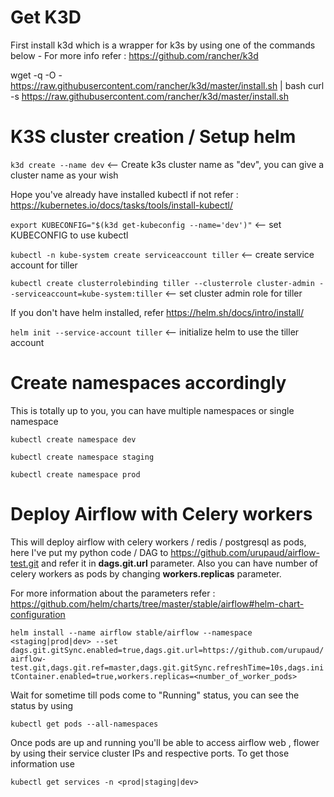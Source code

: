 # Get K3D

First install k3d which is a wrapper for k3s by using one of the commands below - For more info refer : https://github.com/rancher/k3d

wget -q -O - https://raw.githubusercontent.com/rancher/k3d/master/install.sh | bash 
curl -s https://raw.githubusercontent.com/rancher/k3d/master/install.sh

# K3S cluster creation / Setup helm

`k3d create --name dev` <-- Create k3s cluster name as "dev", you can give a cluster name as your wish

Hope you've already have installed kubectl if not refer : https://kubernetes.io/docs/tasks/tools/install-kubectl/

`export KUBECONFIG="$(k3d get-kubeconfig --name='dev')"` <-- set KUBECONFIG to use kubectl

`kubectl -n kube-system create serviceaccount tiller` <-- create service account for tiller

`kubectl create clusterrolebinding tiller --clusterrole cluster-admin --serviceaccount=kube-system:tiller` <-- set cluster admin role for tiller

If you don't have helm installed, refer https://helm.sh/docs/intro/install/

`helm init --service-account tiller` <-- initialize helm to use the tiller account

# Create namespaces accordingly

This is totally up to you, you can have multiple namespaces or single namespace

`kubectl create namespace dev`

`kubectl create namespace staging`

`kubectl create namespace prod`

# Deploy Airflow with Celery workers

This will deploy airflow with celery workers / redis / postgresql as pods, here I've put my python code / DAG to https://github.com/urupaud/airflow-test.git and refer it in **dags.git.url** parameter. Also you can have number of celery workers as pods by changing **workers.replicas** parameter.

For more information about the parameters refer : https://github.com/helm/charts/tree/master/stable/airflow#helm-chart-configuration

`helm install --name airflow stable/airflow --namespace <staging|prod|dev> --set dags.git.gitSync.enabled=true,dags.git.url=https://github.com/urupaud/airflow-test.git,dags.git.ref=master,dags.git.gitSync.refreshTime=10s,dags.initContainer.enabled=true,workers.replicas=<number_of_worker_pods>`

Wait for sometime till pods come to "Running" status, you can see the status by using

`kubectl get pods --all-namespaces`

Once pods are up and running you'll be able to access airflow web , flower by using their service cluster IPs and respective ports. To get those information use

`kubectl get services -n <prod|staging|dev>`